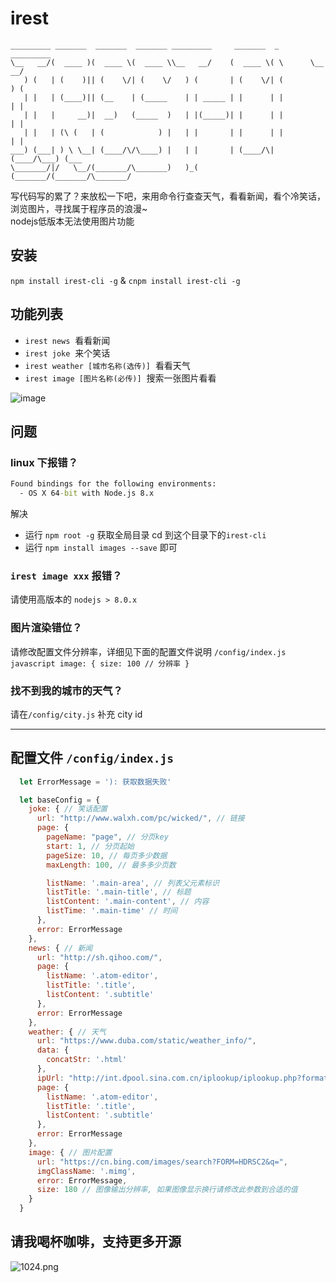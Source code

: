 # irest
```
_________ _______  _______  _______ _________     _______  _       _________
\__   __/(  ____ )(  ____ \(  ____ \\__   __/    (  ____ \( \      \__   __/
   ) (   | (    )|| (    \/| (    \/   ) (       | (    \/| (         ) (
   | |   | (____)|| (__    | (_____    | | _____ | |      | |         | |
   | |   |     __)|  __)   (_____  )   | |(_____)| |      | |         | |
   | |   | (\ (   | (            ) |   | |       | |      | |         | |
___) (___| ) \ \__| (____/\/\____) |   | |       | (____/\| (____/\___) (___
\_______/|/   \__/(_______/\_______)   )_(       (_______/(_______/\_______/

```

写代码写的累了？来放松一下吧，来用命令行查查天气，看看新闻，看个冷笑话，浏览图片，寻找属于程序员的浪漫~   
nodejs低版本无法使用图片功能

## 安装

`npm install irest-cli -g` & `cnpm install irest-cli -g`


## 功能列表

* `irest news`  看看新闻
* `irest joke`  来个笑话
* `irest weather [城市名称(选传)]`  看看天气
* `irest image [图片名称(必传)]`  搜索一张图片看看

  
  
![image](https://github.com/Jon-Millent/irest/blob/master/show01.gif?raw=true)

## 问题
### linux 下报错？
```cmd
Found bindings for the following environments:
  - OS X 64-bit with Node.js 8.x
```
解决
* 运行 `npm root -g` 获取全局目录 cd 到这个目录下的`irest-cli`
* 运行 `npm install images --save` 即可

###   `irest image xxx` 报错？  
请使用高版本的 `nodejs > 8.0.x`
###   图片渲染错位？  
请修改配置文件分辨率，详细见下面的配置文件说明
     `/config/index.js`
    ```javascript
        image: {
            size: 100 // 分辨率
        }
    ```
###   找不到我的城市的天气？  
请在`/config/city.js` 补充 city id

<hr>  

## 配置文件 `/config/index.js`
```javascript
  let ErrorMessage = '): 获取数据失败'

  let baseConfig = {
    joke: { // 笑话配置
      url: "http://www.walxh.com/pc/wicked/", // 链接
      page: {
        pageName: "page", // 分页key
        start: 1, // 分页起始
        pageSize: 10, // 每页多少数据
        maxLength: 100, // 最多多少页数

        listName: '.main-area', // 列表父元素标识
        listTitle: '.main-title', // 标题
        listContent: '.main-content', // 内容
        listTime: '.main-time' // 时间
      },
      error: ErrorMessage
    },
    news: { // 新闻
      url: "http://sh.qihoo.com/",
      page: {
        listName: '.atom-editor',
        listTitle: '.title',
        listContent: '.subtitle'
      },
      error: ErrorMessage
    },
    weather: { // 天气
      url: "https://www.duba.com/static/weather_info/",
      data: {
        concatStr: '.html'
      },
      ipUrl: "http://int.dpool.sina.com.cn/iplookup/iplookup.php?format=json",
      page: {
        listName: '.atom-editor',
        listTitle: '.title',
        listContent: '.subtitle'
      },
      error: ErrorMessage
    },
    image: { // 图片配置
      url: "https://cn.bing.com/images/search?FORM=HDRSC2&q=",
      imgClassName: '.mimg',
      error: ErrorMessage,
      size: 180 // 图像输出分辨率, 如果图像显示换行请修改此参数到合适的值
    }
  }

```
## 请我喝杯咖啡，支持更多开源
![1024.png](https://i.loli.net/2018/07/25/5b57cb91a44a1.png)
